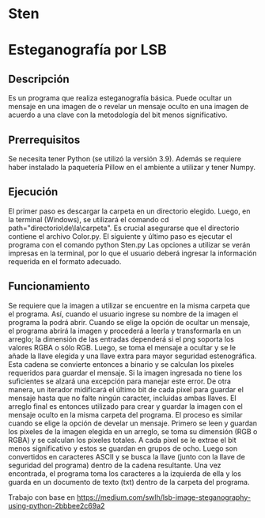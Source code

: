 # Sten
# Esteganografía por LSB

## Descripción

Es un programa que realiza esteganografía básica. Puede ocultar un mensaje en una imagen de o revelar un mensaje oculto en una imagen de acuerdo a una clave con la metodología del bit menos significativo.

## Prerrequisitos

Se necesita tener Python (se utilizó la versión 3.9). Además se requiere haber instalado la paquetería Pillow en el ambiente a utilizar y tener Numpy.

## Ejecución

El primer paso es descargar la carpeta en un directorio elegido. Luego, en la terminal (Windows), se utilizará el comando
    cd path="directorio\de\la\carpeta".
Es crucial asegurarse que el directorio contiene el archivo Color.py. El siguiente y último paso es ejecutar el programa con el comando
    python Sten.py
Las opciones a utilizar se verán impresas en la terminal, por lo que el usuario deberá ingresar la información requerida en el formato adecuado.

## Funcionamiento 

Se requiere que la imagen a utilizar se encuentre en la misma carpeta que el programa. Así, cuando el usuario ingrese su nombre de la imagen el programa la podrá abrir. Cuando se elige la opción de ocultar un mensaje, el programa abrirá la imagen y procederá a leerla y transformarla en un arreglo; la dimensión de las entradas dependerá si el png soporta los valores RGBA o sólo RGB. Luego, se toma el mensaje a ocultar y se le añade la llave elegida y una llave extra para mayor seguridad estenográfica. Esta cadena se convierte entonces a binario y se calculan los pixeles requeridos para guardar el mensaje. Si la imagen ingresada no tiene los suficientes se alzará una excepción para manejar este error. De otra manera, un iterador midificará el último bit de cada pixel para guardar el mensaje hasta que no falte ningún caracter, incluidas ambas llaves. El arreglo final es entonces utilizado para crear y guardar la imagen con el mensaje oculto en la misma carpeta del programa. El proceso es similar cuando se elige la opción de develar un mensaje. Primero se leen y guardan los pixeles de la imagen elegida en un arreglo, se toma su dimensión (RGB o RGBA) y se calculan los pixeles totales. A cada pixel se le extrae el bit menos significativo y estos se guardan en grupos de ocho. Luego son convertidos en caracteres ASCII y se busca la llave (junto con la llave de seguridad del programa) dentro de la cadena resultante. Una vez encontrada, el programa toma los caracteres a la izquierda de ella y los guarda en un documento de texto (txt) dentro de la carpeta del programa.

Trabajo con base en https://medium.com/swlh/lsb-image-steganography-using-python-2bbbee2c69a2
